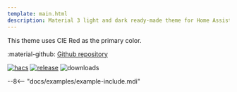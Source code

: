 ```yaml
---
template: main.html
description: Material 3 light and dark ready-made theme for Home Assistant. Example C01 is based on Red as the primary color. Check the screenshots and theme config!
---
```


This theme uses CIE Red as the primary color.

:material-github: [Github repository][m3-theme-github-url]

[![hacs][hacs-badge]][hacs-url]
[![release][release-badge]][release-url]
![downloads][downloads-badge]

--8<-- "docs/examples/example-include.mdi"

<!--- References to pictures... --->

[AmoebeLabs Material 3 Theme Palettes]: ../assets/screenshots/m3-theme-c01-palettes.png "Material3 Theme palette definition for C01, Red"
[AmoebeLabs Material 3 Theme Surfaces]: ../assets/screenshots/m3-theme-c01-surfaces.png "Material3 Theme surface definition for C01, Red"
[AmoebeLabs Material 3 Theme Light]: ../assets/screenshots/m3-theme-c01-light.png "Material3 Light Theme definition for C01, Red"
[AmoebeLabs Material 3 Theme Dark]: ../assets/screenshots/m3-theme-c01-dark.png "Material3 Dark Theme definition for C01, Red"

[AmoebeLabs Material 3 Theme Example Light]: ../assets/screenshots/m3-example-c01-light.png "Material3 Light Theme example card for C01, Red"
[AmoebeLabs Material 3 Theme Example Dark]: ../assets/screenshots/m3-example-c01-dark.png "Material3 Dark Theme example card for C01, Red"

<!--- References to external links... --->

[sak-example-12-url]: https://swiss-army-knife.docs.amoebelabs.com/examples/example-12/
[m3-theme-github-url]: https://github.com/AmoebeLabs/HA-Theme_M3-c01-red

<!-- Badges -->

[hacs-url]: https://github.com/hacs/default
[hacs-badge]: https://img.shields.io/badge/HACS-Default-41BDF5.svg?style=for-the-badge
[release-badge]: https://img.shields.io/github/v/release/AmoebeLabs/HA-Theme_M3-c01-red?style=for-the-badge
[downloads-badge]: https://img.shields.io/github/downloads/AmoebeLabs/HA-Theme_M3-c01-red/total?style=for-the-badge


<!-- References -->

[home-assistant]: https://www.home-assistant.io/
[home-assitant-theme-docs]: https://www.home-assistant.io/integrations/frontend/#defining-themes
[hacs]: https://hacs.xyz
[release-url]: https://github.com/AmoebeLabs/HA-Theme_M3-c01-red/releases
[sak-docs-url]: https://swiss-army-knife.docs.amoebelabs.com/
